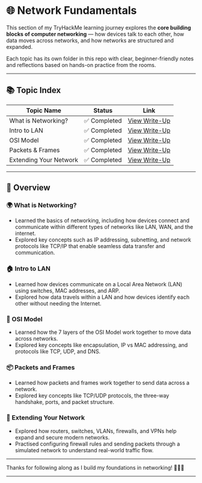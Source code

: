# 🌐 Network Fundamentals

This section of my TryHackMe learning journey explores the **core building blocks of computer networking** — how devices talk to each other, how data moves across networks, and how networks are structured and expanded.

Each topic has its own folder in this repo with clear, beginner-friendly notes and reflections based on hands-on practice from the rooms.

---

## 📚 Topic Index

| Topic Name             | Status         | Link                                                                 |
|------------------------|----------------|----------------------------------------------------------------------|
| What is Networking?    | ✅ Completed    | [View Write-Up](https://github.com/MQKGitHub/What-is-Networking)     |
| Intro to LAN           | ✅ Completed    | [View Write-Up](https://github.com/MQKGitHub/Intro-to-LAN)           |
| OSI Model              | ✅ Completed    | [View Write-Up](https://github.com/MQKGitHub/OSI-Model)              |
| Packets & Frames       | ✅ Completed    | [View Write-Up](https://github.com/MQKGitHub/Packets-and-Frames)     |
| Extending Your Network | ✅ Completed    | [View Write-Up](https://github.com/MQKGitHub/Extending-Your-Network) |

---

## 🧠 Overview

### 🌍 What is Networking?
- Learned the basics of networking, including how devices connect and communicate within different types of networks like LAN, WAN, and the internet.  
- Explored key concepts such as IP addressing, subnetting, and network protocols like TCP/IP that enable seamless data transfer and communication.

### 🏠 Intro to LAN
- Learned how devices communicate on a Local Area Network (LAN) using switches, MAC addresses, and ARP.
- Explored how data travels within a LAN and how devices identify each other without needing the Internet.

### 🧱 OSI Model  
- Learned how the 7 layers of the OSI Model work together to move data across networks.  
- Explored key concepts like encapsulation, IP vs MAC addressing, and protocols like TCP, UDP, and DNS.

### 📦 Packets and Frames  
- Learned how packets and frames work together to send data across a network.  
- Explored key concepts like TCP/UDP protocols, the three-way handshake, ports, and packet structure.

### 📡 Extending Your Network  
- Explored how routers, switches, VLANs, firewalls, and VPNs help expand and secure modern networks.  
- Practised configuring firewall rules and sending packets through a simulated network to understand real-world traffic flow.

---

Thanks for following along as I build my foundations in networking! 🧑‍💻🔧

---
